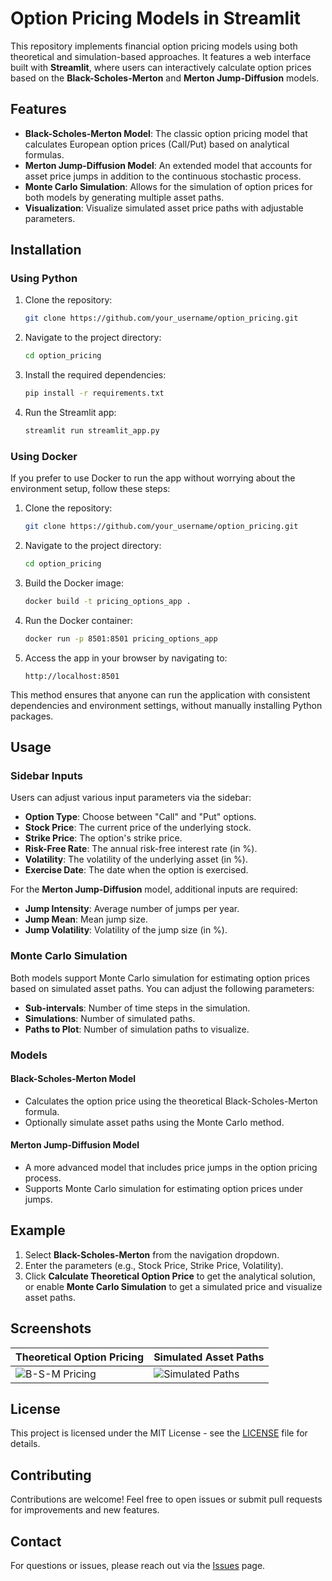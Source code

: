 # Option Pricing Models in Streamlit

This repository implements financial option pricing models using both theoretical and simulation-based approaches. It features a web interface built with **Streamlit**, where users can interactively calculate option prices based on the **Black-Scholes-Merton** and **Merton Jump-Diffusion** models. 

## Features

- **Black-Scholes-Merton Model**: The classic option pricing model that calculates European option prices (Call/Put) based on analytical formulas.
- **Merton Jump-Diffusion Model**: An extended model that accounts for asset price jumps in addition to the continuous stochastic process.
- **Monte Carlo Simulation**: Allows for the simulation of option prices for both models by generating multiple asset paths.
- **Visualization**: Visualize simulated asset price paths with adjustable parameters.

## Installation

### Using Python

1. Clone the repository:
    ```bash
    git clone https://github.com/your_username/option_pricing.git
    ```

2. Navigate to the project directory:
    ```bash
    cd option_pricing
    ```

3. Install the required dependencies:
    ```bash
    pip install -r requirements.txt
    ```

4. Run the Streamlit app:
    ```bash
    streamlit run streamlit_app.py
    ```

### Using Docker

If you prefer to use Docker to run the app without worrying about the environment setup, follow these steps:

1. Clone the repository:
    ```bash
    git clone https://github.com/your_username/option_pricing.git
    ```

2. Navigate to the project directory:
    ```bash
    cd option_pricing
    ```

3. Build the Docker image:
    ```bash
    docker build -t pricing_options_app .
    ```

4. Run the Docker container:
    ```bash
    docker run -p 8501:8501 pricing_options_app
    ```

5. Access the app in your browser by navigating to:
    ```
    http://localhost:8501
    ```

This method ensures that anyone can run the application with consistent dependencies and environment settings, without manually installing Python packages.

## Usage

### Sidebar Inputs

Users can adjust various input parameters via the sidebar:

- **Option Type**: Choose between "Call" and "Put" options.
- **Stock Price**: The current price of the underlying stock.
- **Strike Price**: The option's strike price.
- **Risk-Free Rate**: The annual risk-free interest rate (in %).
- **Volatility**: The volatility of the underlying asset (in %).
- **Exercise Date**: The date when the option is exercised.
  
For the **Merton Jump-Diffusion** model, additional inputs are required:
  
- **Jump Intensity**: Average number of jumps per year.
- **Jump Mean**: Mean jump size.
- **Jump Volatility**: Volatility of the jump size (in %).

### Monte Carlo Simulation

Both models support Monte Carlo simulation for estimating option prices based on simulated asset paths. You can adjust the following parameters:

- **Sub-intervals**: Number of time steps in the simulation.
- **Simulations**: Number of simulated paths.
- **Paths to Plot**: Number of simulation paths to visualize.

### Models

#### Black-Scholes-Merton Model
- Calculates the option price using the theoretical Black-Scholes-Merton formula.
- Optionally simulate asset paths using the Monte Carlo method.

#### Merton Jump-Diffusion Model
- A more advanced model that includes price jumps in the option pricing process.
- Supports Monte Carlo simulation for estimating option prices under jumps.

## Example

1. Select **Black-Scholes-Merton** from the navigation dropdown.
2. Enter the parameters (e.g., Stock Price, Strike Price, Volatility).
3. Click **Calculate Theoretical Option Price** to get the analytical solution, or enable **Monte Carlo Simulation** to get a simulated price and visualize asset paths.

## Screenshots

| Theoretical Option Pricing | Simulated Asset Paths |
|----------------------------|-----------------------|
| ![B-S-M Pricing](docs/screenshot_bsm.png) | ![Simulated Paths](docs/screenshot_mc.png) |

## License

This project is licensed under the MIT License - see the [LICENSE](LICENSE) file for details.

## Contributing

Contributions are welcome! Feel free to open issues or submit pull requests for improvements and new features.

## Contact

For questions or issues, please reach out via the [Issues](https://github.com/your_username/option_pricing/issues) page.
